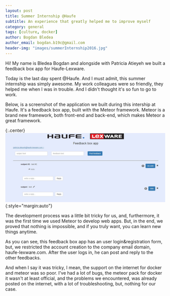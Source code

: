 ```yaml
---
layout: post
title: Summer Internship @Haufe
subtitle: An experience that greatly helped me to improve myself
category: general
tags: [culture, docker]
author: Bogdan Bledea
author_email: bogdan.b19c@gmail.com
header-img: "images/summerInternship2016.jpg"
---
```


Hi!
My name is Bledea Bogdan and alongside with Patricia Atieyeh we built a feedback box app for Haufe-Lexware.

Today is the last day spent @Haufe. And I must admit, this summer internship was simply awesome. My work colleagues were so friendly, they helped me when I was in trouble. And I didn't thought it's so fun to go to work.

Below, is a screenshot of the application we built during this intership at Haufe. It's a feedback box app, built with the Meteor framework. Meteor is a brand new framework, both front-end and back-end, which makes Meteor a great framework.

{:.center}
![Screenshot of the app](/images/screenshot1.jpg){:style="margin:auto"}

The development process was a little bit tricky for us, and, furthermore, it was the first time we used Meteor to develop web apps. But, in the end, we proved that nothing is impossible, and if you truly want, you can learn new things anytime.

As you can see, this feedback box app has an user login&registration form, but, we restricted the account creation to the company email domain, haufe-lexware.com. After the user logs in, he can post and reply to the other feedbacks.

And when I say it was tricky, I mean, the support on the internet for docker and meteor was so poor. I've had a lot of bugs, the meteor pack for docker it wasn't at least official, and the problems we encountered, was already posted on the internet, with a lot of troubleshooting, but, nothing for our case.

